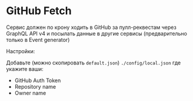 # GitHub Fetch

Сервис должен по крону ходить в GitHub за пулл-реквестам через GraphQL API v4 и посылать данные в другие сервисы (предварительно только в Event generator)

Настройки:

Добавьте (можно скопировать `default.json`) `./config/local.json` где укажите ваши:
- GitHub Auth Token 
- Repository name
- Owner name
